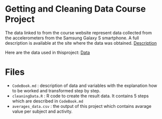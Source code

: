 # Getting and Cleaning Data Course Project

The data linked to from the course website represent data collected from the accelerometers from the Samsung Galaxy S smartphone. 
A full description is available at the site where the data was obtained.
[Description](http://archive.ics.uci.edu/ml/datasets/Human+Activity+Recognition+Using+Smartphones) 

Here are the data used in thisproject:
[Data](https://d396qusza40orc.cloudfront.net/getdata%2Fprojectfiles%2FUCI%20HAR%20Dataset.zip)


# Files
* `CodeBook.md` : description of data and variables with the explanation how to be worked and transformed step by step.
* `cleaningData.R` : R code to create the result data. It contains 5 steps which are described in `CodeBook.md`
* `averages_data.csv` : the output of this project which contains avarage value per subject and activity.

